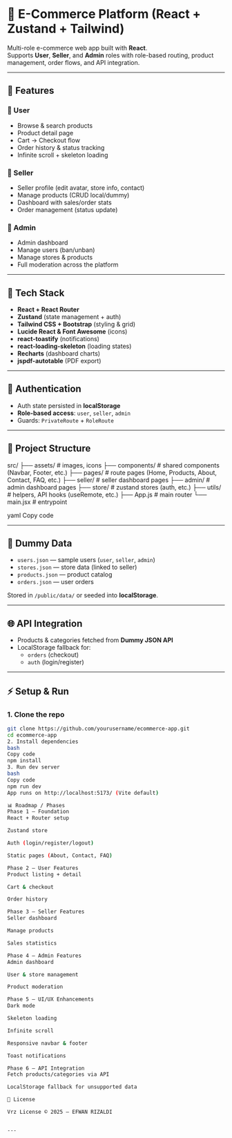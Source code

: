 # 🛒 E-Commerce Platform (React + Zustand + Tailwind)

Multi-role e-commerce web app built with **React**.  
Supports **User**, **Seller**, and **Admin** roles with role-based routing, product management, order flows, and API integration.  

---

## 🚀 Features

### 👤 User
- Browse & search products
- Product detail page
- Cart → Checkout flow
- Order history & status tracking
- Infinite scroll + skeleton loading

### 🏪 Seller
- Seller profile (edit avatar, store info, contact)
- Manage products (CRUD local/dummy)
- Dashboard with sales/order stats
- Order management (status update)

### 👑 Admin
- Admin dashboard
- Manage users (ban/unban)
- Manage stores & products
- Full moderation across the platform

---

## 🧱 Tech Stack
- **React + React Router**
- **Zustand** (state management + auth)
- **Tailwind CSS + Bootstrap** (styling & grid)
- **Lucide React & Font Awesome** (icons)
- **react-toastify** (notifications)
- **react-loading-skeleton** (loading states)
- **Recharts** (dashboard charts)
- **jspdf-autotable** (PDF export)

---

## 🔐 Authentication
- Auth state persisted in **localStorage**
- **Role-based access**: `user`, `seller`, `admin`
- Guards: `PrivateRoute` + `RoleRoute`

---

## 📂 Project Structure
src/
├── assets/ # images, icons
├── components/ # shared components (Navbar, Footer, etc.)
├── pages/ # route pages (Home, Products, About, Contact, FAQ, etc.)
├── seller/ # seller dashboard pages
├── admin/ # admin dashboard pages
├── store/ # zustand stores (auth, etc.)
├── utils/ # helpers, API hooks (useRemote, etc.)
├── App.js # main router
└── main.jsx # entrypoint

yaml
Copy code

---

## 🧪 Dummy Data
- `users.json` — sample users (`user`, `seller`, `admin`)
- `stores.json` — store data (linked to seller)
- `products.json` — product catalog
- `orders.json` — user orders  

Stored in `/public/data/` or seeded into **localStorage**.

---

## 🌐 API Integration
- Products & categories fetched from **Dummy JSON API**
- LocalStorage fallback for:
  - `orders` (checkout)
  - `auth` (login/register)

---

## ⚡ Setup & Run

### 1. Clone the repo
```bash
git clone https://github.com/yourusername/ecommerce-app.git
cd ecommerce-app
2. Install dependencies
bash
Copy code
npm install
3. Run dev server
bash
Copy code
npm run dev
App runs on http://localhost:5173/ (Vite default)

📊 Roadmap / Phases
Phase 1 — Foundation
React + Router setup

Zustand store

Auth (login/register/logout)

Static pages (About, Contact, FAQ)

Phase 2 — User Features
Product listing + detail

Cart & checkout

Order history

Phase 3 — Seller Features
Seller dashboard

Manage products

Sales statistics

Phase 4 — Admin Features
Admin dashboard

User & store management

Product moderation

Phase 5 — UI/UX Enhancements
Dark mode

Skeleton loading

Infinite scroll

Responsive navbar & footer

Toast notifications

Phase 6 — API Integration
Fetch products/categories via API

LocalStorage fallback for unsupported data

📝 License

Vrz License © 2025 — EFWAN RIZALDI


---
